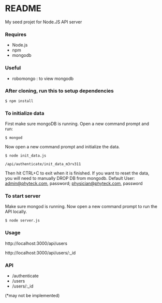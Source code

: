 # README #

My seed projet for Node.JS API server

### Requires ###

 * Node.js
 * npm
 * mongodb

### Useful ###

 * robomongo : to view mongodb 

### After cloning, run this to setup dependencies ###

    $ npm install

### To initialize data ###

First make sure mongoDB is running. Open a new command prompt and run:

    $ mongod

Now open a new command prompt and initialize the data.

    $ node init_data.js
    
    /api/authenticate/init_data_m3rv311

Then hit CTRL+C to exit when it is finished. If you want to reset the data, you will need to manually DROP DB from mongodb.
Default User: admin@phyteck.com, password; physician@phyteck.com, password

### To start server ###


Make sure mongod is running. Now open a new command prompt to run the API locally.

    $ node server.js


### Usage ###

http://localhost:3000/api/users

http://localhost:3000/api/users/:_id

### API ###

* /authenticate
* /users
* /users/:_id


(*may not be implemented)